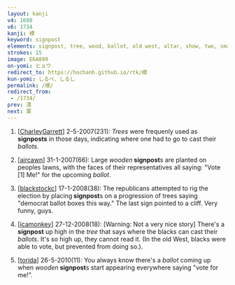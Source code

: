 ```yaml
---
layout: kanji
v4: 1608
v6: 1734
kanji: 標
keyword: signpost
elements: signpost, tree, wood, ballot, old west, altar, show, two, small
strokes: 15
image: E6A899
on-yomi: ヒョウ
redirect_to: https://hochanh.github.io/rtk/標
kun-yomi: しるべ、しるし
permalink: /標/
redirect_from:
 - /1734/
prev: 漂
next: 栗
---
```


1) [<a href="http://kanji.koohii.com/profile/CharleyGarrett">CharleyGarrett</a>] 2-5-2007(231): <em>Trees</em> were frequenly used as <strong>signposts</strong> in those days, indicating where one had to go to cast their <em>ballots</em>.

2) [<a href="http://kanji.koohii.com/profile/aircawn">aircawn</a>] 31-1-2007(66): Large <em>wooden</em><strong> signpost</strong>s are planted on peoples lawns, with the faces of their representatives all saying: &quot;Vote [1] Me!&quot; for the upcoming <em>ballot</em>.

3) [<a href="http://kanji.koohii.com/profile/blackstockc">blackstockc</a>] 17-1-2008(38): The republicans attempted to rig the election by placing<strong> signpost</strong>s on a progression of trees saying &quot;democrat ballot boxes this way.&quot; The last sign pointed to a cliff. Very funny, guys.

4) [<a href="http://kanji.koohii.com/profile/icamonkey">icamonkey</a>] 27-12-2008(18): [Warning: Not a very nice story] There&#039;s a<strong> signpost</strong> up high in the <em>tree</em> that says where the blacks can cast their <em>ballots</em>. It&#039;s so high up, they cannot read it. (In the old West, blacks were able to vote, but prevented from doing so.).

5) [<a href="http://kanji.koohii.com/profile/torida">torida</a>] 26-5-2010(11): You always know there&#039;s a <em>ballot</em> coming up when <em>wooden</em><strong> signpost</strong>s start appearing everywhere saying &quot;vote for me!&quot;.


